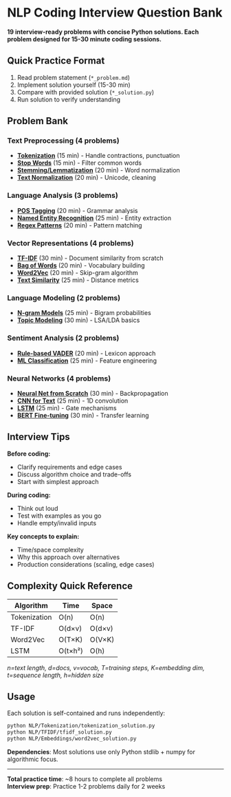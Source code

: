 # NLP Coding Interview Question Bank

**19 interview-ready problems with concise Python solutions. Each problem designed for 15-30 minute coding sessions.**

## Quick Practice Format

1. Read problem statement (`*_problem.md`)
2. Implement solution yourself (15-30 min)
3. Compare with provided solution (`*_solution.py`)
4. Run solution to verify understanding

## Problem Bank

### Text Preprocessing (4 problems)
- **[Tokenization](NLP/Tokenization/)** (15 min) - Handle contractions, punctuation
- **[Stop Words](NLP/Stop_Word_Removal/)** (15 min) - Filter common words
- **[Stemming/Lemmatization](NLP/Stemming_Lemmatization/)** (20 min) - Word normalization
- **[Text Normalization](NLP/Utilities/)** (20 min) - Unicode, cleaning

### Language Analysis (3 problems)
- **[POS Tagging](NLP/POS_Tagging/)** (20 min) - Grammar analysis
- **[Named Entity Recognition](NLP/NER/)** (25 min) - Entity extraction
- **[Regex Patterns](NLP/Regex_NLP/)** (20 min) - Pattern matching

### Vector Representations (4 problems)
- **[TF-IDF](NLP/TFIDF/)** (30 min) - Document similarity from scratch
- **[Bag of Words](NLP/BoW_Vectors/)** (20 min) - Vocabulary building
- **[Word2Vec](NLP/Embeddings/)** (20 min) - Skip-gram algorithm
- **[Text Similarity](NLP/Similarity/)** (25 min) - Distance metrics

### Language Modeling (2 problems)
- **[N-gram Models](NLP/NGrams/)** (25 min) - Bigram probabilities
- **[Topic Modeling](NLP/TopicModeling/)** (30 min) - LSA/LDA basics

### Sentiment Analysis (2 problems)
- **[Rule-based VADER](NLP/Sentiment_Analysis/)** (20 min) - Lexicon approach
- **[ML Classification](NLP/Text_Classification/)** (25 min) - Feature engineering

### Neural Networks (4 problems)
- **[Neural Net from Scratch](NLP/Neural_Fundamentals/)** (30 min) - Backpropagation
- **[CNN for Text](NLP/CNN_Text/)** (25 min) - 1D convolution
- **[LSTM](NLP/Sequence_Models/)** (25 min) - Gate mechanisms
- **[BERT Fine-tuning](NLP/Transformers/)** (30 min) - Transfer learning

## Interview Tips

**Before coding:**
- Clarify requirements and edge cases
- Discuss algorithm choice and trade-offs
- Start with simplest approach

**During coding:**
- Think out loud
- Test with examples as you go
- Handle empty/invalid inputs

**Key concepts to explain:**
- Time/space complexity
- Why this approach over alternatives
- Production considerations (scaling, edge cases)

## Complexity Quick Reference

| Algorithm | Time | Space |
|-----------|------|-------|
| Tokenization | O(n) | O(n) |
| TF-IDF | O(d×v) | O(d×v) |
| Word2Vec | O(T×K) | O(V×K) |
| LSTM | O(t×h²) | O(h) |

*n=text length, d=docs, v=vocab, T=training steps, K=embedding dim, t=sequence length, h=hidden size*

## Usage

Each solution is self-contained and runs independently:

```bash
python NLP/Tokenization/tokenization_solution.py
python NLP/TFIDF/tfidf_solution.py
python NLP/Embeddings/word2vec_solution.py
```

**Dependencies**: Most solutions use only Python stdlib + numpy for algorithmic focus.

---

**Total practice time**: ~8 hours to complete all problems  
**Interview prep**: Practice 1-2 problems daily for 2 weeks
